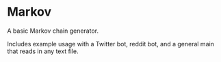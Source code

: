 # Markov
A basic Markov chain generator.

Includes example usage with a Twitter bot, reddit bot, and a general main that reads in any text file.
